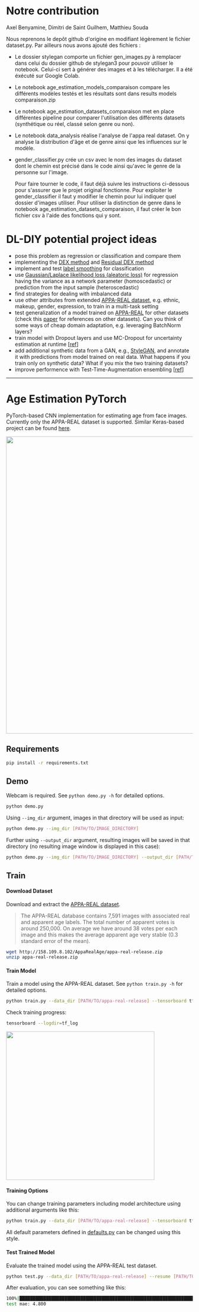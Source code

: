 # Notre contribution
Axel Benyamine, Dimitri de Saint Guilhem, Matthieu Souda

Nous reprenons le depôt github d'origine en modifiant légèrement le fichier dataset.py.
Par ailleurs nous avons ajouté des fichiers : 

- Le dossier stylegan comporte un fichier gen_images.py à remplacer dans celui du dossier github de stylegan3 pour pouvoir utiliser le notebook. Celui-ci sert à générer des images et à les télécharger. Il a été éxécuté sur Google Colab.
- Le notebook age_estimation_models_comparaison compare les différents modèles testés et les résultats sont dans results models comparaison.zip
- Le notebook age_estimation_datasets_comparaison met en place différentes pipeline pour comparer l'utilisation des différents datasets (synthétique ou réel, classé selon genre ou non).
- Le notebook data_analysis réalise l'analyse de l'appa real dataset. On y analyse la distribution d'âge et de genre ainsi que les influences sur le modèle.
- gender_classifier.py crée un csv avec le nom des images du dataset dont le chemin est précisé dans le code ainsi qu'avec le genre de la personne sur l'image.

  Pour faire tourner le code, il faut déjà suivre les instructions ci-dessous pour s'assurer que le projet original fonctionne.
  Pour exploiter le gender_classifier il faut y modifier le chemin pour lui indiquer quel dossier d'images utiliser. Pour utiliser la distinction de genre dans le notebook age_estimation_datasets_comparaison, il faut créer le bon fichier csv à l'aide des fonctions qui y sont.
  
# DL-DIY potential project ideas
- pose this problem as regression or classification and compare them
- implementing the [DEX method](http://people.ee.ethz.ch/~timofter/publications/Rothe-IJCV-2016.pdf) and [Residual DEX method](http://people.ee.ethz.ch/~timofter/publications/Agustsson-FG-2017.pdf)
- implement and test [label smoothing](https://towardsdatascience.com/what-is-label-smoothing-108debd7ef06) for classification
- use [Gaussian/Laplace likelihood loss (aleatoric loss)](https://arxiv.org/abs/1703.04977) for regression having the variance as a network parameter (homoscedastic) or prediction from the input sample (heteroscedastic)
- find strategies for dealing with imbalanced data
- use other attributes from extended [APPA-REAL dataset](http://chalearnlap.cvc.uab.es/dataset/26/description/), e.g. ethnic, makeup, gender, expression, to train in a multi-task setting
- test generalization of a model trained on [APPA-REAL](https://data.vision.ee.ethz.ch/cvl/rrothe/imdb-wiki/) for other datasets (check this [paper](https://openaccess.thecvf.com/content_cvpr_2018_workshops/papers/w48/Clapes_From_Apparent_to_CVPR_2018_paper.pdf) for references on other datasets). Can you think of some ways of cheap domain adaptation, e.g. leveraging BatchNorm layers?
- train model with Dropout layers and use MC-Dropout for uncertainty estimation at runtime [[ref](https://arxiv.org/abs/1506.02142)]
- add additional synthetic data from a GAN, e.g., [StyleGAN](https://github.com/NVlabs/stylegan3), and annotate it with predictions from model trained on real data. What happens if you train only on synthetic data? What if you mix the two training datasets?
- improve performence with Test-Time-Augmentation ensembling [[ref](https://arxiv.org/abs/2011.11156)]

---------------

# Age Estimation PyTorch
PyTorch-based CNN implementation for estimating age from face images.
Currently only the APPA-REAL dataset is supported.
Similar Keras-based project can be found [here](https://github.com/yu4u/age-gender-estimation).

<img src="misc/example.png" width="800px">

## Requirements

```bash
pip install -r requirements.txt
```

## Demo
Webcam is required.
See `python demo.py -h` for detailed options.

```bash
python demo.py
```

Using `--img_dir` argument, images in that directory will be used as input:

```bash
python demo.py --img_dir [PATH/TO/IMAGE_DIRECTORY]
```

Further using `--output_dir` argument,
resulting images will be saved in that directory (no resulting image window is displayed in this case):

```bash
python demo.py --img_dir [PATH/TO/IMAGE_DIRECTORY] --output_dir [PATH/TO/OUTPUT_DIRECTORY]
```

## Train

#### Download Dataset

Download and extract the [APPA-REAL dataset](http://chalearnlap.cvc.uab.es/dataset/26/description/).

> The APPA-REAL database contains 7,591 images with associated real and apparent age labels. The total number of apparent votes is around 250,000. On average we have around 38 votes per each image and this makes the average apparent age very stable (0.3 standard error of the mean).

```bash
wget http://158.109.8.102/AppaRealAge/appa-real-release.zip
unzip appa-real-release.zip
```

#### Train Model
Train a model using the APPA-REAL dataset.
See `python train.py -h` for detailed options.

```bash
python train.py --data_dir [PATH/TO/appa-real-release] --tensorboard tf_log
```

Check training progress:

```bash
tensorboard --logdir=tf_log
```

<img src="misc/tfboard.png" width="400px">

#### Training Options
You can change training parameters including model architecture using additional arguments like this:

```bash
python train.py --data_dir [PATH/TO/appa-real-release] --tensorboard tf_log MODEL.ARCH se_resnet50 TRAIN.OPT sgd TRAIN.LR 0.1
```

All default parameters defined in [defaults.py](defaults.py) can be changed using this style.


#### Test Trained Model
Evaluate the trained model using the APPA-REAL test dataset.

```bash
python test.py --data_dir [PATH/TO/appa-real-release] --resume [PATH/TO/BEST_MODEL.pth]
```

After evaluation, you can see something like this:

```bash
100%|███████████████████████████████████████████████████████████████████████████████████████████████████████████████████████████| 16/16 [00:08<00:00,  1.28it/s]
test mae: 4.800
```
